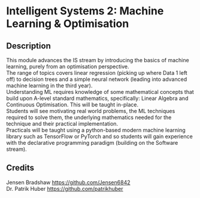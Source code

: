 # Intelligent Systems 2: Machine Learning & Optimisation

## Description
This module advances the IS stream by introducing the basics of machine learning, purely from an optimisation perspective. <br />
The range of topics covers linear regression (picking up where Data 1 left off) to decision trees and a simple neural network (leading into advanced machine learning in the third year). <br />
Understanding ML requires knowledge of some mathematical concepts that build upon A-level standard mathematics, specifically: Linear Algebra and Continuous Optimisation.
This will be taught in-place. <br />
Students will see motivating real world problems, the ML techniques required to solve them, the underlying mathematics needed for the technique and their practical implementation. <br />
Practicals will be taught using a python-based modern machine learning library such as TensorFlow or PyTorch and so students will gain experience with the declarative programming paradigm (building on the Software stream). <br />

## Credits
Jensen Bradshaw https://github.com/Jensen6842 <br />
Dr. Patrik Huber https://github.com/patrikhuber
